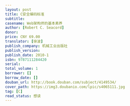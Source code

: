 ```yaml
---
layout: post
title: C安全编码标准
subtitle: 
casename: Web架构师的基本素养
author: [Robert C. Seacord]
donor: 
price: CNY 69.00
translator: [徐波]
publish_company: 机械工业出版社
publish_version: 
publish_date: 2010-1
isbn: 9787111284420
serial: 
total_volume: 1
borrower: []
borrow_date: []
douban_url: http://book.douban.com/subject/4149534/
cover_path: https://img3.doubanio.com/lpic/s4065111.jpg
tag: [C]
read_status: 想读
---
```

